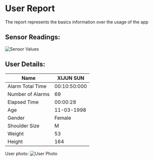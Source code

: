 # User Report
The report represents the basics information over the usage of the app
## Sensor Readings:
![Sensor Values](C:\Users\icadmin\PostureResearchProject\gui/data/img/graphs/graph_20240827150756_2.png)
## User Details:
| Name | XIJUN  SUN |
| --- | --- |
| Alarm Total Time | 00:10:50:000 |
| Number of Alarms | 69 |
| Elapsed Time | 00:00:28 |
| Age | 11-03-1998 |
| Gender | Female |
| Shoulder Size | M |
| Weight | 53 |
| Height | 164 |
User photo:
![User Photo]()
